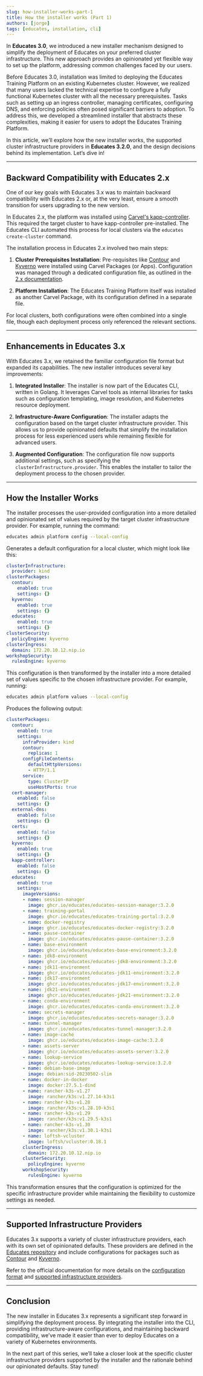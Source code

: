 ```yaml
---
slug: how-installer-works-part-1
title: How the installer works (Part 1)
authors: [jorge]
tags: [educates, installation, cli]
---
```


In **Educates 3.0**, we introduced a new installer mechanism designed to simplify the deployment of Educates on your preferred cluster infrastructure. This new approach provides an opinionated yet flexible way to set up the platform, addressing common challenges faced by our users.

Before Educates 3.0, installation was limited to deploying the Educates Training Platform on an existing Kubernetes cluster. However, we realized that many users lacked the technical expertise to configure a fully functional Kubernetes cluster with all the necessary prerequisites. Tasks such as setting up an ingress controller, managing certificates, configuring DNS, and enforcing policies often posed significant barriers to adoption. To address this, we developed a streamlined installer that abstracts these complexities, making it easier for users to adopt the Educates Training Platform.

In this article, we’ll explore how the new installer works, the supported cluster infrastructure providers in **Educates 3.2.0**, and the design decisions behind its implementation. Let’s dive in!

<!-- truncate -->
---

## Backward Compatibility with Educates 2.x

One of our key goals with Educates 3.x was to maintain backward compatibility with Educates 2.x or, at the very least, ensure a smooth transition for users upgrading to the new version.

In Educates 2.x, the platform was installed using [Carvel's kapp-controller](https://carvel.dev/kapp-controller/). This required the target cluster to have kapp-controller pre-installed. The Educates CLI automated this process for local clusters via the `educates create-cluster` command.

The installation process in Educates 2.x involved two main steps:

1. **Cluster Prerequisites Installation**: Pre-requisites like [Contour](https://projectcontour.io) and [Kyverno](https://kyverno.io) were installed using Carvel Packages (or Apps). Configuration was managed through a dedicated configuration file, as outlined in the [2.x documentation](https://docs.educates.dev/en/2.7.x/installation-guides/installation-instructions.html#installing-cluster-essentials).

2. **Platform Installation**: The Educates Training Platform itself was installed as another Carvel Package, with its configuration defined in a separate file.

For local clusters, both configurations were often combined into a single file, though each deployment process only referenced the relevant sections.

---

## Enhancements in Educates 3.x

With Educates 3.x, we retained the familiar configuration file format but expanded its capabilities. The new installer introduces several key improvements:

1. **Integrated Installer**: The installer is now part of the Educates CLI, written in Golang. It leverages Carvel tools as internal libraries for tasks such as configuration templating, image resolution, and Kubernetes resource deployment.

2. **Infrastructure-Aware Configuration**: The installer adapts the configuration based on the target cluster infrastructure provider. This allows us to provide opinionated defaults that simplify the installation process for less experienced users while remaining flexible for advanced users.

3. **Augmented Configuration**: The configuration file now supports additional settings, such as specifying the `clusterInfrastructure.provider`. This enables the installer to tailor the deployment process to the chosen provider.

---

## How the Installer Works

The installer processes the user-provided configuration into a more detailed and opinionated set of values required by the target cluster infrastructure provider. For example, running the command:

```bash
educates admin platform config --local-config
```

Generates a default configuration for a local cluster, which might look like this:

```yaml
clusterInfrastructure:
  provider: kind
clusterPackages:
  contour:
    enabled: true
    settings: {}
  kyverno:
    enabled: true
    settings: {}
  educates:
    enabled: true
    settings: {}
clusterSecurity:
  policyEngine: kyverno
clusterIngress:
  domain: 172.20.10.12.nip.io
workshopSecurity:
  rulesEngine: kyverno
```

This configuration is then transformed by the installer into a more detailed set of values specific to the chosen infrastructure provider. For example, running:

```bash
educates admin platform values --local-config
```

Produces the following output:

```yaml
clusterPackages:
  contour:
    enabled: true
    settings:
      infraProvider: kind
      contour:
        replicas: 1
      configFileContents:
        defaultHttpVersions:
        - HTTP/1.1
      service:
        type: ClusterIP
        useHostPorts: true
  cert-manager:
    enabled: false
    settings: {}
  external-dns:
    enabled: false
    settings: {}
  certs:
    enabled: false
    settings: {}
  kyverno:
    enabled: true
    settings: {}
  kapp-controller:
    enabled: false
    settings: {}
  educates:
    enabled: true
    settings:
      imageVersions:
      - name: session-manager
        image: ghcr.io/educates/educates-session-manager:3.2.0
      - name: training-portal
        image: ghcr.io/educates/educates-training-portal:3.2.0
      - name: docker-registry
        image: ghcr.io/educates/educates-docker-registry:3.2.0
      - name: pause-container
        image: ghcr.io/educates/educates-pause-container:3.2.0
      - name: base-environment
        image: ghcr.io/educates/educates-base-environment:3.2.0
      - name: jdk8-environment
        image: ghcr.io/educates/educates-jdk8-environment:3.2.0
      - name: jdk11-environment
        image: ghcr.io/educates/educates-jdk11-environment:3.2.0
      - name: jdk17-environment
        image: ghcr.io/educates/educates-jdk17-environment:3.2.0
      - name: jdk21-environment
        image: ghcr.io/educates/educates-jdk21-environment:3.2.0
      - name: conda-environment
        image: ghcr.io/educates/educates-conda-environment:3.2.0
      - name: secrets-manager
        image: ghcr.io/educates/educates-secrets-manager:3.2.0
      - name: tunnel-manager
        image: ghcr.io/educates/educates-tunnel-manager:3.2.0
      - name: image-cache
        image: ghcr.io/educates/educates-image-cache:3.2.0
      - name: assets-server
        image: ghcr.io/educates/educates-assets-server:3.2.0
      - name: lookup-service
        image: ghcr.io/educates/educates-lookup-service:3.2.0
      - name: debian-base-image
        image: debian:sid-20230502-slim
      - name: docker-in-docker
        image: docker:27.5.1-dind
      - name: rancher-k3s-v1.27
        image: rancher/k3s:v1.27.14-k3s1
      - name: rancher-k3s-v1.28
        image: rancher/k3s:v1.28.10-k3s1
      - name: rancher-k3s-v1.29
        image: rancher/k3s:v1.29.5-k3s1
      - name: rancher-k3s-v1.30
        image: rancher/k3s:v1.30.1-k3s1
      - name: loftsh-vcluster
        image: loftsh/vcluster:0.18.1
      clusterIngress:
        domain: 172.20.10.12.nip.io
      clusterSecurity:
        policyEngine: kyverno
      workshopSecurity:
        rulesEngine: kyverno
```

This transformation ensures that the configuration is optimized for the specific infrastructure provider while maintaining the flexibility to customize settings as needed.

---

## Supported Infrastructure Providers

Educates 3.x supports a variety of cluster infrastructure providers, each with its own set of opinionated defaults. These providers are defined in the [Educates repository](https://github.com/educates/educates-training-platform/tree/develop/carvel-packages/installer/bundle/config/ytt/_ytt_lib/infrastructure) and include configurations for packages such as [Contour](https://projectcontour.io) and [Kyverno](https://kyverno.io).

Refer to the official documentation for more details on the [configuration format](https://docs.educates.dev/en/stable/installation-guides/configuration-settings.html) and [supported infrastructure providers](https://docs.educates.dev/en/stable/installation-guides/infrastructure-providers.html).

---

## Conclusion

The new installer in Educates 3.x represents a significant step forward in simplifying the deployment process. By integrating the installer into the CLI, providing infrastructure-aware configurations, and maintaining backward compatibility, we’ve made it easier than ever to deploy Educates on a variety of Kubernetes environments.

In the next part of this series, we’ll take a closer look at the specific cluster infrastructure providers supported by the installer and the rationale behind our opinionated defaults. Stay tuned!